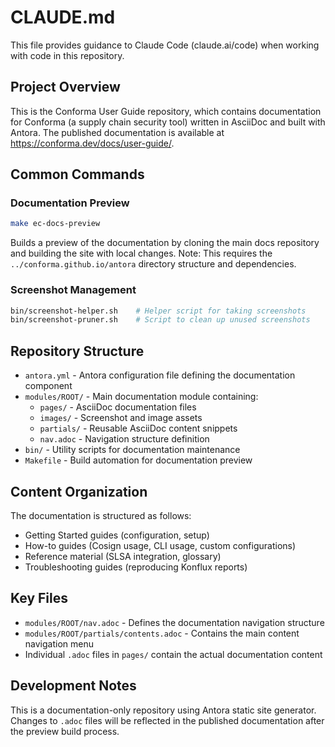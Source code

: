 # CLAUDE.md

This file provides guidance to Claude Code (claude.ai/code) when working with code in this repository.

## Project Overview

This is the Conforma User Guide repository, which contains documentation for Conforma (a supply chain security tool) written in AsciiDoc and built with Antora. The published documentation is available at https://conforma.dev/docs/user-guide/.

## Common Commands

### Documentation Preview
```bash
make ec-docs-preview
```
Builds a preview of the documentation by cloning the main docs repository and building the site with local changes. Note: This requires the `../conforma.github.io/antora` directory structure and dependencies.

### Screenshot Management
```bash
bin/screenshot-helper.sh    # Helper script for taking screenshots
bin/screenshot-pruner.sh    # Script to clean up unused screenshots
```

## Repository Structure

- `antora.yml` - Antora configuration file defining the documentation component
- `modules/ROOT/` - Main documentation module containing:
  - `pages/` - AsciiDoc documentation files
  - `images/` - Screenshot and image assets
  - `partials/` - Reusable AsciiDoc content snippets
  - `nav.adoc` - Navigation structure definition
- `bin/` - Utility scripts for documentation maintenance
- `Makefile` - Build automation for documentation preview

## Content Organization

The documentation is structured as follows:
- Getting Started guides (configuration, setup)
- How-to guides (Cosign usage, CLI usage, custom configurations)
- Reference material (SLSA integration, glossary)
- Troubleshooting guides (reproducing Konflux reports)

## Key Files

- `modules/ROOT/nav.adoc` - Defines the documentation navigation structure
- `modules/ROOT/partials/contents.adoc` - Contains the main content navigation menu
- Individual `.adoc` files in `pages/` contain the actual documentation content

## Development Notes

This is a documentation-only repository using Antora static site generator. Changes to `.adoc` files will be reflected in the published documentation after the preview build process.